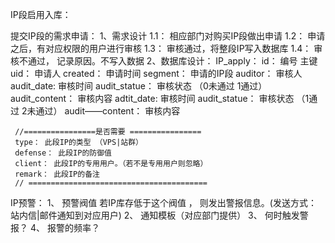 IP段启用入库：

   提交IP段的需求申请：
   1、需求设计
     1.1： 相应部门对购买IP段做出申请
     1.2： 申请之后，有对应权限的用户进行审核
     1.3： 审核通过，将整段IP写入数据库
     1.4： 审核不通过， 记录原因。不写入数据
   2、数据库设计：
   IP_apply：
     id： 编号  主键
     uid： 申请人
     created： 申请时间
     segment： 申请的IP段
     auditor： 审核人
     audit_date: 审核时间
     audit_statue： 审核状态 （0未通过  1通过）
     audit_content： 审核内容
     adtit_date: 审核时间
     audit_statue： 审核状态 （1通过 2未通过）
     audit——content： 审核内容

     //================是否需要 ================
     type： 此段IP的类型 （VPS|站群）
     defense： 此段IP的防御值
     client： 此段IP的专用用户。（若不是专用用户则忽略）
     remark： 此段IP的备注
     // ========================================

IP预警：
  1、 预警阀值
         若IP库存低于这个阀值 ， 则发出警报信息。(发送方式： 站内信|邮件通知到对应用户)
  2、 通知模板（对应部门提供）
  3、 何时触发警报？
  4、 报警的频率？

